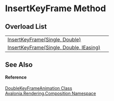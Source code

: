 # InsertKeyFrame Method


## Overload List
<table>
<tr>
<td><a href="M_Avalonia_Rendering_Composition_DoubleKeyFrameAnimation_InsertKeyFrame_1">InsertKeyFrame(Single, Double)</a></td>
<td> </td>
</tr>
<tr>
<td><a href="M_Avalonia_Rendering_Composition_DoubleKeyFrameAnimation_InsertKeyFrame">InsertKeyFrame(Single, Double, IEasing)</a></td>
<td> </td>
</tr>
</table>

## See Also


#### Reference
<a href="T_Avalonia_Rendering_Composition_DoubleKeyFrameAnimation">DoubleKeyFrameAnimation Class</a>  
<a href="N_Avalonia_Rendering_Composition">Avalonia.Rendering.Composition Namespace</a>  

